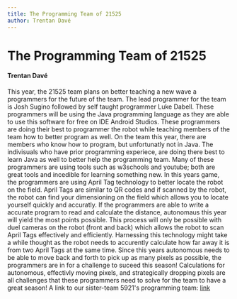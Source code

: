 ```yaml
---
title: The Programming Team of 21525
author: Trentan Davé
---
```

# The Programming Team of 21525
#### Trentan Davé
  This year, the 21525 team plans on better teaching a new wave a programmers for the future of the team. The lead programmer for the team is Josh Sugino followed by self taught programmer Luke Dabell. These programmers will be using the Java programming language as they are able to use this software for free on IDE Android Studios. These programmers are doing their best to programmer the robot while teaching members of the team how to better program as well. On the team this year, there are members who know how to program, but unfortunatly not in Java. The indivisuals who have prior programming experiece, are doing there best to learn Java as well to better help the programming team. Many of these programmers are using tools such as w3schools and youtube; both are great tools and incedible for learning something new.
  In this years game, the programmers are using April Tag technology to better locate the robot on the field. April Tags are similar to QR codes and if scanned by the robot, the robot can find your dimensioning on the field which allows you to locate yourself quickly and accuratly. If the programmers are able to write a accurate program to read and calculate the distance, autonomaus this year will yield the most points possible. This process will only be possible with duel cameras on the robot (front and back) which allows the robot to scan April Tags effectively and efficiently. Harnessing this technology might take a while thought as the robot needs to accurently calculate how far away it is from two April Tags at the same time. 
  Since this years autonomous needs to be able to move back and forth to pick up as many pixels as possible, the programmers are in for a challenge to suceed this season! Calculations for autonomous, effectivly moving pixels, and strategically dropping pixels are all challenges that these programmers need to solve for the team to have a great season! 
A link to our sister-team 5921's programming team: [link](https://blockheads.apricitine.com/articles/our-programming-team)
